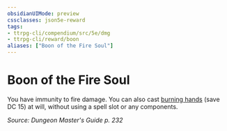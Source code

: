 ```yaml
---
obsidianUIMode: preview
cssclasses: json5e-reward
tags:
- ttrpg-cli/compendium/src/5e/dmg
- ttrpg-cli/reward/boon
aliases: ["Boon of the Fire Soul"]
---
```

# Boon of the Fire Soul

You have immunity to fire damage. You can also cast [burning hands](/CLI/spells/burning-hands.md) (save DC 15) at will, without using a spell slot or any components. 

*Source: Dungeon Master's Guide p. 232*